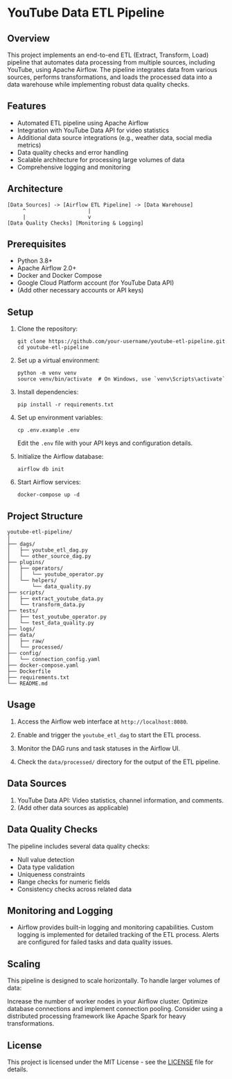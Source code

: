 # YouTube Data ETL Pipeline

## Overview

This project implements an end-to-end ETL (Extract, Transform, Load) pipeline that automates data processing from multiple sources, including YouTube, using Apache Airflow. The pipeline integrates data from various sources, performs transformations, and loads the processed data into a data warehouse while implementing robust data quality checks.

## Features

- Automated ETL pipeline using Apache Airflow
- Integration with YouTube Data API for video statistics
- Additional data source integrations (e.g., weather data, social media metrics)
- Data quality checks and error handling
- Scalable architecture for processing large volumes of data
- Comprehensive logging and monitoring

## Architecture

```
[Data Sources] -> [Airflow ETL Pipeline] -> [Data Warehouse]
     ^                    |
     |                    v
[Data Quality Checks] [Monitoring & Logging]
```

## Prerequisites

- Python 3.8+
- Apache Airflow 2.0+
- Docker and Docker Compose
- Google Cloud Platform account (for YouTube Data API)
- (Add other necessary accounts or API keys)

## Setup

1. Clone the repository:
   ```
   git clone https://github.com/your-username/youtube-etl-pipeline.git
   cd youtube-etl-pipeline
   ```

2. Set up a virtual environment:
   ```
   python -m venv venv
   source venv/bin/activate  # On Windows, use `venv\Scripts\activate`
   ```

3. Install dependencies:
   ```
   pip install -r requirements.txt
   ```

4. Set up environment variables:
   ```
   cp .env.example .env
   ```
   Edit the `.env` file with your API keys and configuration details.

5. Initialize the Airflow database:
   ```
   airflow db init
   ```

6. Start Airflow services:
   ```
   docker-compose up -d
   ```

## Project Structure

```
youtube-etl-pipeline/
│
├── dags/
│   ├── youtube_etl_dag.py
│   └── other_source_dag.py
├── plugins/
│   ├── operators/
│   │   └── youtube_operator.py
│   └── helpers/
│       └── data_quality.py
├── scripts/
│   ├── extract_youtube_data.py
│   └── transform_data.py
├── tests/
│   ├── test_youtube_operator.py
│   └── test_data_quality.py
├── logs/
├── data/
│   ├── raw/
│   └── processed/
├── config/
│   └── connection_config.yaml
├── docker-compose.yaml
├── Dockerfile
├── requirements.txt
└── README.md
```

## Usage

1. Access the Airflow web interface at `http://localhost:8080`.

2. Enable and trigger the `youtube_etl_dag` to start the ETL process.

3. Monitor the DAG runs and task statuses in the Airflow UI.

4. Check the `data/processed/` directory for the output of the ETL pipeline.

## Data Sources

1. YouTube Data API: Video statistics, channel information, and comments.
2. (Add other data sources as applicable)

## Data Quality Checks

The pipeline includes several data quality checks:

- Null value detection
- Data type validation
- Uniqueness constraints
- Range checks for numeric fields
- Consistency checks across related data

## Monitoring and Logging

- Airflow provides built-in logging and monitoring capabilities.
Custom logging is implemented for detailed tracking of the ETL process.
Alerts are configured for failed tasks and data quality issues.

## Scaling
This pipeline is designed to scale horizontally. To handle larger volumes of data:

Increase the number of worker nodes in your Airflow cluster.
Optimize database connections and implement connection pooling.
Consider using a distributed processing framework like Apache Spark for heavy transformations.

## License
This project is licensed under the MIT License - see the [LICENSE](LICENSE) file for details.
